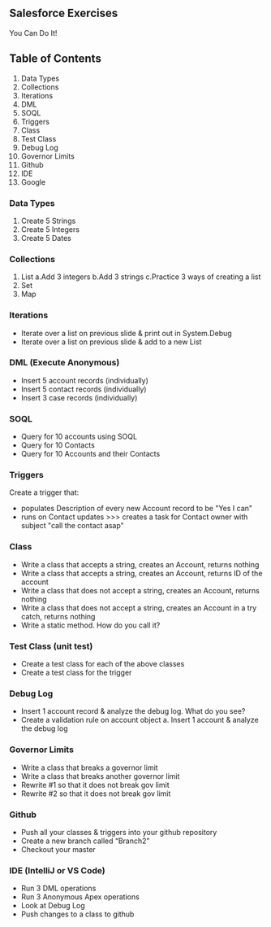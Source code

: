 ## Salesforce Exercises

You Can Do It!

## Table of Contents
1. Data Types
2. Collections
3. Iterations
4. DML
5. SOQL
6. Triggers
7. Class
8. Test Class
9. Debug Log
10. Governor Limits
11. Github
12. IDE
13. Google

### Data Types
1. Create 5 Strings
2. Create 5 Integers
3. Create 5 Dates

### Collections
1. List
  a.Add 3 integers
  b.Add 3 strings
  c.Practice 3 ways of creating a list
2. Set
3. Map

### Iterations
* Iterate over a list on previous slide & print out in System.Debug
* Iterate over a list on previous slide & add to a new List

### DML (Execute Anonymous)
* Insert 5 account records (individually)
* Insert 5 contact records (individually)
* Insert 3 case records (individually)

### SOQL
* Query for 10 accounts using SOQL
* Query for 10 Contacts
* Query for 10 Accounts and their Contacts

### Triggers
Create a trigger that:
* populates Description of every new Account record to be "Yes I can"
* runs on Contact updates >>> creates a task for Contact owner with subject "call the contact asap"

### Class
* Write a class that accepts a string, creates an Account, returns nothing
* Write a class that accepts a string, creates an Account, returns ID of the account
* Write a class that does not accept a string, creates an Account, returns nothing
* Write a class that does not accept a string, creates an Account in a try catch, returns nothing
* Write a static method. How do you call it?

### Test Class (unit test)
* Create a test class for each of the above classes
* Create a test class for the trigger

### Debug Log
* Insert 1 account record & analyze the debug log. What do you see?
* Create a validation rule on account object
  a. Insert 1 account & analyze the debug log

### Governor Limits
* Write a class that breaks a governor limit
* Write a class that breaks another governor limit
* Rewrite #1 so that it does not break gov limit
* Rewrite #2 so that it does not break gov limit

### Github
* Push all your classes & triggers into your github repository
* Create a new branch called “Branch2”
* Checkout your master

### IDE (IntelliJ or VS Code)
* Run 3 DML operations 
* Run 3 Anonymous Apex operations
* Look at Debug Log
* Push changes to a class to github